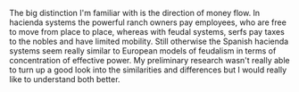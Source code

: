 The big distinction I'm familiar with is the direction of money flow. In hacienda systems the powerful ranch owners pay employees, who are free to move from place to place, whereas with feudal systems, serfs pay taxes to the nobles and have limited mobility. Still otherwise the Spanish hacienda systems seem really similar to European models of feudalism in terms of concentration of effective power. My preliminary research wasn't really able to turn up a good look into the similarities and differences but I would really like to understand both better.